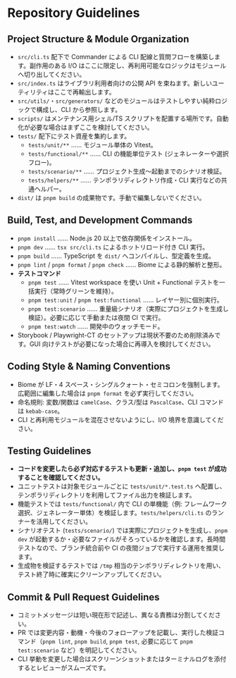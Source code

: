 # Repository Guidelines

## Project Structure & Module Organization

- `src/cli.ts` 配下で Commander による CLI 配線と質問フローを構築します。副作用のある I/O はここに限定し、再利用可能なロジックはモジュールへ切り出してください。
- `src/index.ts` はライブラリ利用者向けの公開 API を束ねます。新しいユーティリティはここで再輸出します。
- `src/utils/`・`src/generators/` などのモジュールはテストしやすい純粋ロジックで構成し、CLI から参照します。
- `scripts/` はメンテナンス用シェル/TS スクリプトを配置する場所です。自動化が必要な場合はまずここを検討してください。
- `tests/` 配下にテスト資産を集約します。
  - `tests/unit/**` …… モジュール単体の Vitest。
  - `tests/functional/**` …… CLI の機能単位テスト (ジェネレーターや選択フロー)。
  - `tests/scenario/**` …… プロジェクト生成〜起動までのシナリオ検証。
  - `tests/helpers/**` …… テンポラリディレクトリ作成・CLI 実行などの共通ヘルパー。
- `dist/` は `pnpm build` の成果物です。手動で編集しないでください。

## Build, Test, and Development Commands

- `pnpm install` …… Node.js 20 以上で依存関係をインストール。
- `pnpm dev` …… `tsx src/cli.ts` によるホットリロード付き CLI 実行。
- `pnpm build` …… TypeScript を `dist/` へコンパイルし、型定義を生成。
- `pnpm lint` / `pnpm format` / `pnpm check` …… Biome による静的解析と整形。
- **テストコマンド**
  - `pnpm test` …… Vitest workspace を使い Unit + Functional テストを一括実行（常時グリーンを維持）。
  - `pnpm test:unit` / `pnpm test:functional` …… レイヤー別に個別実行。
  - `pnpm test:scenario` …… 重量級シナリオ（実際にプロジェクトを生成し検証）。必要に応じて手動または夜間 CI で実行。
  - `pnpm test:watch` …… 開発中のウォッチモード。
- Storybook / Playwright-CT のセットアップは現状不要のため削除済みです。GUI 向けテストが必要になった場合に再導入を検討してください。

## Coding Style & Naming Conventions

- Biome が LF・4 スペース・シングルクォート・セミコロンを強制します。広範囲に編集した場合は `pnpm format` を必ず実行してください。
- 命名規則: 変数/関数は `camelCase`、クラス/型は `PascalCase`、CLI コマンドは `kebab-case`。
- CLI と再利用モジュールを混在させないようにし、I/O 境界を意識してください。

## Testing Guidelines

- **コードを変更したら必ず対応するテストも更新・追加し、`pnpm test` が成功することを確認してください。**
- ユニットテストは対象モジュールごとに `tests/unit/*.test.ts` へ配置し、テンポラリディレクトリを利用してファイル出力を検証します。
- 機能テストでは `tests/functional/` 内で CLI の単機能（例: フレームワーク選択、ジェネレーター単体）を検証します。`tests/helpers/cli.ts` のランナーを活用してください。
- シナリオテスト (`tests/scenario/`) では実際にプロジェクトを生成し、`pnpm dev` が起動するか・必要なファイルがそろっているかを確認します。長時間テストなので、ブランチ統合前や CI の夜間ジョブで実行する運用を推奨します。
- 生成物を検証するテストでは `/tmp` 相当のテンポラリディレクトリを用い、テスト終了時に確実にクリーンアップしてください。

## Commit & Pull Request Guidelines

- コミットメッセージは短い現在形で記述し、異なる責務は分割してください。
- PR では変更内容・動機・今後のフォローアップを記載し、実行した検証コマンド（`pnpm lint`, `pnpm build`, `pnpm test`, 必要に応じて `pnpm test:scenario` など）を明記してください。
- CLI 挙動を変更した場合はスクリーンショットまたはターミナルログを添付するとレビューがスムーズです。
